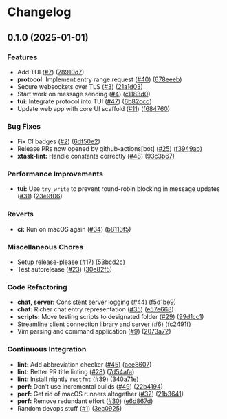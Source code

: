 # Changelog

## 0.1.0 (2025-01-01)


### Features

* Add TUI ([#7](https://github.com/ethanuppal/nerdtalk/issues/7)) ([78910d7](https://github.com/ethanuppal/nerdtalk/commit/78910d74395bce57db67845448056b2dfc4c9b7a))
* **protocol:** Implement entry range request ([#40](https://github.com/ethanuppal/nerdtalk/issues/40)) ([678eeeb](https://github.com/ethanuppal/nerdtalk/commit/678eeeb28ae713cc2bbaef0fde5e49e8571642f0))
* Secure websockets over TLS ([#3](https://github.com/ethanuppal/nerdtalk/issues/3)) ([21a1d03](https://github.com/ethanuppal/nerdtalk/commit/21a1d03a944b87ebf2618eba185f6ad878320d08))
* Start work on message sending ([#4](https://github.com/ethanuppal/nerdtalk/issues/4)) ([c1183d0](https://github.com/ethanuppal/nerdtalk/commit/c1183d0dc0c3cdd2aa6b7ec1ad149b4af3592bbd))
* **tui:** Integrate protocol into TUI ([#47](https://github.com/ethanuppal/nerdtalk/issues/47)) ([6b82ccd](https://github.com/ethanuppal/nerdtalk/commit/6b82ccd46377db849a0d3434320619d077b540f8))
* Update web app with core UI scaffold ([#11](https://github.com/ethanuppal/nerdtalk/issues/11)) ([f684760](https://github.com/ethanuppal/nerdtalk/commit/f68476045b3dca5ec8bb3bc1ab22359f51f813f0))


### Bug Fixes

* Fix CI badges ([#2](https://github.com/ethanuppal/nerdtalk/issues/2)) ([6df50e2](https://github.com/ethanuppal/nerdtalk/commit/6df50e2e334ffb7230555add1442c13793ed7856))
* Release PRs now opened by github-actions[bot] ([#25](https://github.com/ethanuppal/nerdtalk/issues/25)) ([f3949ab](https://github.com/ethanuppal/nerdtalk/commit/f3949abedc7efa4e3f5be160fd274579e2a9adc4))
* **xtask-lint:** Handle constants correctly ([#48](https://github.com/ethanuppal/nerdtalk/issues/48)) ([93c3b67](https://github.com/ethanuppal/nerdtalk/commit/93c3b675c32be7cf286a8876e539c858c79dd2ec))


### Performance Improvements

* **tui:** Use `try_write` to prevent round-robin blocking in message updates ([#31](https://github.com/ethanuppal/nerdtalk/issues/31)) ([23e9f06](https://github.com/ethanuppal/nerdtalk/commit/23e9f06c851e0f940209410ba3b7c36d8a6528db))


### Reverts

* **ci:** Run on macOS again ([#34](https://github.com/ethanuppal/nerdtalk/issues/34)) ([b8113f5](https://github.com/ethanuppal/nerdtalk/commit/b8113f55a8a777e9a0d4294dee7019b8ab8d7d13))


### Miscellaneous Chores

* Setup release-please ([#17](https://github.com/ethanuppal/nerdtalk/issues/17)) ([53bcd2c](https://github.com/ethanuppal/nerdtalk/commit/53bcd2c3070b678d5c38a7f87f6ba429b128c709))
* Test autorelease ([#23](https://github.com/ethanuppal/nerdtalk/issues/23)) ([30e82f5](https://github.com/ethanuppal/nerdtalk/commit/30e82f538bb3ab94bafa523a681770e937642c88))


### Code Refactoring

* **chat, server:** Consistent server logging ([#44](https://github.com/ethanuppal/nerdtalk/issues/44)) ([f5d1be9](https://github.com/ethanuppal/nerdtalk/commit/f5d1be97a9cf9d40e3e5c3ee0b334f8895ec3fd8))
* **chat:** Richer chat entry representation ([#35](https://github.com/ethanuppal/nerdtalk/issues/35)) ([e57e668](https://github.com/ethanuppal/nerdtalk/commit/e57e668a7646718abc6919ad1d4fdb2de366a42f))
* **scripts:** Move testing scripts to designated folder ([#29](https://github.com/ethanuppal/nerdtalk/issues/29)) ([99d1cc1](https://github.com/ethanuppal/nerdtalk/commit/99d1cc1e9841986eea1ae990adf0b8a4258c4452))
* Streamline client connection library and server ([#6](https://github.com/ethanuppal/nerdtalk/issues/6)) ([fc2491f](https://github.com/ethanuppal/nerdtalk/commit/fc2491f67b454490a51a1915194cc713c933f8d5))
* Vim parsing and command application ([#9](https://github.com/ethanuppal/nerdtalk/issues/9)) ([2073a72](https://github.com/ethanuppal/nerdtalk/commit/2073a729e787b22c75e4016a1a1f6d18daf4fc81))


### Continuous Integration

* **lint:** Add abbreviation checker ([#45](https://github.com/ethanuppal/nerdtalk/issues/45)) ([ace8607](https://github.com/ethanuppal/nerdtalk/commit/ace8607451eb7f225b29feb2200981891eb1c1e3))
* **lint:** Better PR title linting ([#28](https://github.com/ethanuppal/nerdtalk/issues/28)) ([7d54afa](https://github.com/ethanuppal/nerdtalk/commit/7d54afa35cb21bb950ef4d89d912e5c42dc9119f))
* **lint:** Install nightly `rustfmt` ([#39](https://github.com/ethanuppal/nerdtalk/issues/39)) ([340a71e](https://github.com/ethanuppal/nerdtalk/commit/340a71e862fb350b2ea21fde8a73f96387754da4))
* **perf:** Don't use incremental builds ([#49](https://github.com/ethanuppal/nerdtalk/issues/49)) ([22b4194](https://github.com/ethanuppal/nerdtalk/commit/22b41949a47eb5f51a5c0cf9ce1f5f57288a29d6))
* **perf:** Get rid of macOS runners altogether ([#32](https://github.com/ethanuppal/nerdtalk/issues/32)) ([21b3641](https://github.com/ethanuppal/nerdtalk/commit/21b364109bfb70c5e6821ce5b5ae8a98a32ca0c7))
* **perf:** Remove redundant effort ([#30](https://github.com/ethanuppal/nerdtalk/issues/30)) ([e6d867d](https://github.com/ethanuppal/nerdtalk/commit/e6d867dd0190b63f1fe685692aa48db2c021aeee))
* Random devops stuff ([#1](https://github.com/ethanuppal/nerdtalk/issues/1)) ([3ec0925](https://github.com/ethanuppal/nerdtalk/commit/3ec09255507146084dbe1da154929f9092fb1d45))
